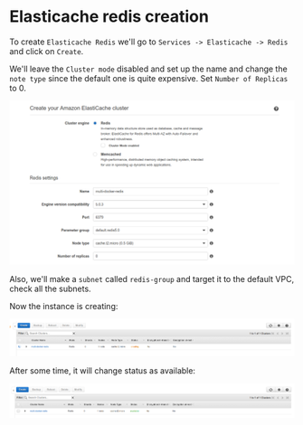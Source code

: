 # Elasticache redis creation

To create `Elasticache Redis` we'll go to `Services -> Elasticache -> Redis` and click on `Create`.

We'll leave the `Cluster mode` disabled and set up the name and change the `note type` since the default one is quite expensive. Set `Number of Replicas` to 0.

![](../../images/2019-03-10-13-53-26.png)

Also, we'll make a `subnet` called `redis-group` and target it to the default VPC, check all the subnets.

Now the instance is creating:

![](../../images/2019-03-10-13-56-12.png)

After some time, it will change status as available:

![](../../images/2019-03-10-13-59-54.png)